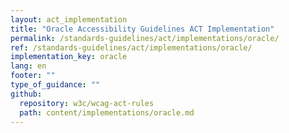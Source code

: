 ```yaml
---
layout: act_implementation
title: "Oracle Accessibility Guidelines ACT Implementation"
permalink: /standards-guidelines/act/implementations/oracle/
ref: /standards-guidelines/act/implementations/oracle/
implementation_key: oracle
lang: en
footer: ""
type_of_guidance: ""
github:
  repository: w3c/wcag-act-rules
  path: content/implementations/oracle.md
---
```

